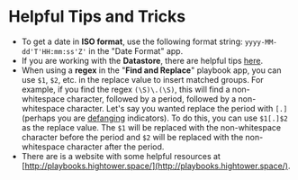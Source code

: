 # Helpful Tips and Tricks

- To get a date in **ISO format**, use the following format string: `yyyy-MM-dd'T'HH:mm:ss'Z'` in the "Date Format" app.
- If you are working with the **Datastore**, there are helpful tips [here](../introductions/datastore).
- When using a **regex** in the "**Find and Replace**" playbook app, you can use `$1`, `$2`, etc. in the replace value to insert matched groups. For example, if you find the regex `(\S)\.(\S)`, this will find a non-whitespace character, followed by a period, followed by a non-whitespace character. Let's say you wanted replace the period with `[.]` (perhaps you are [defanging](https://ioc-fang.github.io/) indicators). To do this, you can use `$1[.]$2` as the replace value. The `$1` will be replaced with the non-whitespace character before the period and `$2` will be replaced with the non-whitespace character after the period.
- There are is a website with some helpful resources at [http://playbooks.hightower.space/](http://playbooks.hightower.space/).
